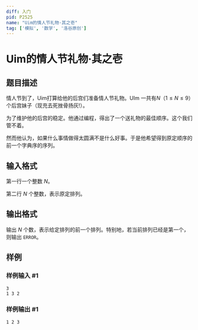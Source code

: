 ```yaml
---
diff: 入门
pid: P2525
name: "Uim的情人节礼物·其之壱"
tag: ['模拟', '数学', '洛谷原创']
---
```

# Uim的情人节礼物·其之壱
## 题目描述

情人节到了，Uim打算给他的后宫们准备情人节礼物。UIm 一共有$N$（$1\le N\le 9$）个后宫妹子（现充去死挫骨扬灰!）。

为了维护他的后宫的稳定。他通过编程，得出了一个送礼物的最佳顺序。这个我们管不着。

然而他认为，如果什么事情做得太圆满不是什么好事。于是他希望得到原定顺序的前一个字典序的序列。

## 输入格式

第一行一个整数 $N$。

第二行 $N$ 个整数，表示原定排列。

## 输出格式

输出 $N$ 个数，表示给定排列的前一个排列。特别地，若当前排列已经是第一个，则输出 `ERROR`。

## 样例

### 样例输入 #1
```
3
1 3 2
```
### 样例输出 #1
```
1 2 3
```
